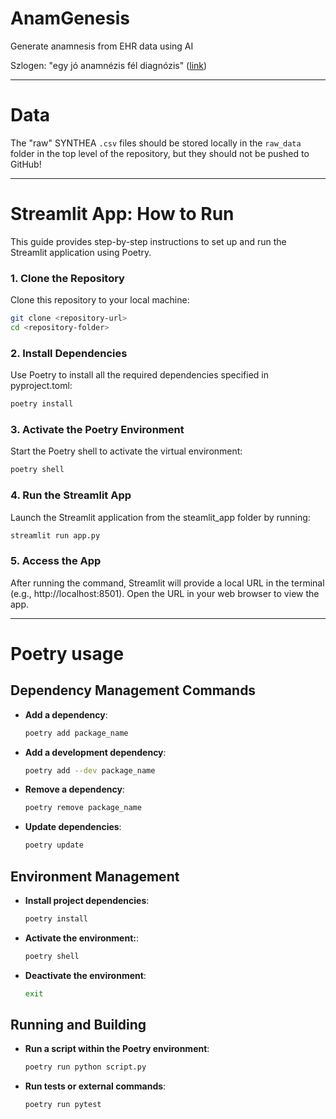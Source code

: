 # AnamGenesis

Generate anamnesis from EHR data using AI

Szlogen: "egy jó anamnézis fél diagnózis" ([link](https://www.hazipatika.com/napi_egeszseg/az_orvos_is_ember/cikkek/a-betegseg-mogott-mindig-ott-az-ember-interju-a-mok-lekoszono-alelnokevel))

---

# Data

The "raw" SYNTHEA `.csv` files should be stored locally in the `raw_data` folder in the top level of the repository, but they should not be pushed to GitHub!

---

# Streamlit App: How to Run

This guide provides step-by-step instructions to set up and run the Streamlit application using Poetry.

### 1. Clone the Repository  
Clone this repository to your local machine:
```bash
git clone <repository-url>
cd <repository-folder>
```
### 2. Install Dependencies
Use Poetry to install all the required dependencies specified in pyproject.toml:
```bash
poetry install
```
### 3. Activate the Poetry Environment
Start the Poetry shell to activate the virtual environment:
```bash
poetry shell
```
### 4. Run the Streamlit App
Launch the Streamlit application from the steamlit_app folder by running:
```bash
streamlit run app.py
```
### 5. Access the App
After running the command, Streamlit will provide a local URL in the terminal (e.g., http://localhost:8501). Open the URL in your web browser to view the app.

---

# Poetry usage

## Dependency Management Commands

- **Add a dependency**:  
  ```bash
  poetry add package_name
  
- **Add a development dependency**:  
  ```bash
  poetry add --dev package_name

- **Remove a dependency**:  
  ```bash
  poetry remove package_name
  
- **Update dependencies**:  
  ```bash
  poetry update
  
## Environment Management

- **Install project dependencies**:  
  ```bash
  poetry install
  
- **Activate the environment:**:  
  ```bash
  poetry shell
  
- **Deactivate the environment**:  
  ```bash
  exit
  
## Running and Building

- **Run a script within the Poetry environment**:  
  ```bash
  poetry run python script.py
  
- **Run tests or external commands**:  
  ```bash
  poetry run pytest
